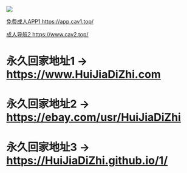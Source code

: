 
<a href="https://www.cav.dog" target="_blank"><img src="https://raw.githubusercontent.com/huijiadizhi/-/master/button.png"  /></a>

<a href="https://app.cav1.top/" target="_blank">免费成人APP1 https://app.cav1.top/</a> 

<a href="https://www.cav2.top/" target="_blank">成人导航2 https://www.cav2.top/</a>


# 永久回家地址1 → <a href="https://www.HuiJiaDiZhi.com" target="_blank">https://www.HuiJiaDiZhi.com</a>
# 永久回家地址2 → <a href="https://ebay.com/usr/hujiahuidizhi" target="_blank">https://ebay.com/usr/HuiJiaDiZhi</a>
# 永久回家地址3 → <a href="https://huijiadizhi.github.io/1/" target="_blank">https://HuiJiaDiZhi.github.io/1/</a>



